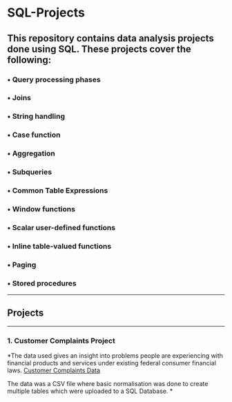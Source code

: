 # SQL-Projects
## This repository contains data analysis projects done using SQL. These projects cover the following:
### •	Query processing phases
### •	Joins
### •	String handling
### •	Case function
### •	Aggregation
### •	Subqueries
### •	Common Table Expressions
### •	Window functions
### •	Scalar user-defined functions
### •	Inline table-valued functions
### •	Paging
### •	Stored procedures
---
## Projects
---
### 1. Customer Complaints Project
*The data used gives an insight into problems people are experiencing with financial products and services under existing federal consumer financial laws. [Customer Complaints Data](https://www.consumerfinance.gov/data-research/consumer-complaints/)

The data was a CSV file where basic normalisation was done to create multiple tables which were uploaded to a SQL Database.
*
